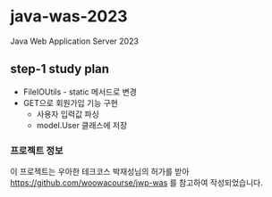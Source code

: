 # java-was-2023

Java Web Application Server 2023

## step-1 study plan

- FileIOUtils - static 메서드로 변경
- GET으로 회원가입 기능 구현
    - 사용자 입력값 파싱
    - model.User 클래스에 저장

### 프로젝트 정보 

이 프로젝트는 우아한 테크코스 박재성님의 허가를 받아 https://github.com/woowacourse/jwp-was 
를 참고하여 작성되었습니다.
